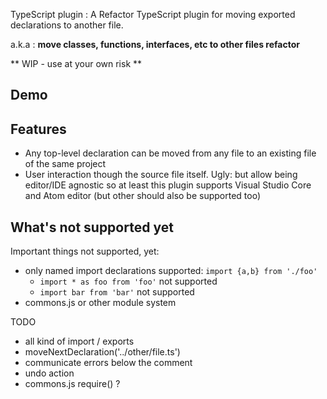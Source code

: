 TypeScript plugin : A Refactor TypeScript plugin for moving exported declarations to another file. 

a.k.a : **move classes, functions, interfaces, etc to other files refactor**

** WIP - use at your own risk **

## Demo

## Features

 * Any top-level declaration can be moved from any file to an existing file of the same project
 * User interaction though the source file itself. Ugly: but allow being editor/IDE agnostic so at least this plugin
   supports Visual Studio Core and Atom editor (but other should also be supported too) 

## What's not supported yet

Important things not supported, yet:

 * only named import declarations supported: `import {a,b} from './foo'`
    * `import * as foo from 'foo'` not supported
    * `import bar from 'bar'` not supported  
 * commons.js or other module system

TODO
 * all kind of import / exports
 * moveNextDeclaration('../other/file.ts')
 * communicate errors below the comment
 * undo action
 * commons.js require() ? 